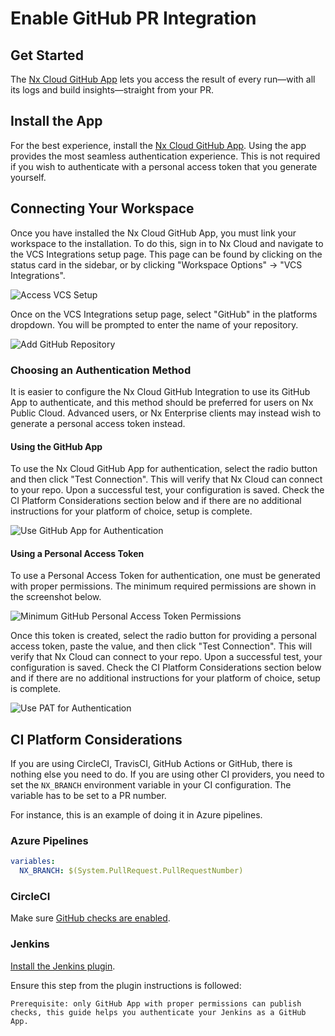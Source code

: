 # Enable GitHub PR Integration

## Get Started

The [Nx Cloud GitHub App](https://github.com/marketplace/official-nx-cloud-app) lets you access the result of every run—with all its logs and build insights—straight from your PR.

## Install the App

For the best experience, install the [Nx Cloud GitHub App](https://github.com/marketplace/official-nx-cloud-app). Using the app provides the most seamless authentication experience. This is not required if you wish to authenticate with a personal access token that you generate yourself.

## Connecting Your Workspace

Once you have installed the Nx Cloud GitHub App, you must link your workspace to the installation. To do this, sign in to Nx Cloud and navigate to the VCS Integrations setup page. This page can be found by clicking on the status card in the sidebar, or by clicking "Workspace Options" -> "VCS Integrations".

![Access VCS Setup](/nx-cloud/set-up/access-vcs-setup.png)

Once on the VCS Integrations setup page, select "GitHub" in the platforms dropdown. You will be prompted to enter the name of your repository.

![Add GitHub Repository](/nx-cloud/set-up/add-github-repository.png)

### Choosing an Authentication Method

It is easier to configure the Nx Cloud GitHub Integration to use its GitHub App to authenticate, and this method should be preferred for users on Nx Public Cloud. Advanced users, or Nx Enterprise clients may instead wish to generate a personal access token instead.

#### Using the GitHub App

To use the Nx Cloud GitHub App for authentication, select the radio button and then click "Test Connection". This will verify that Nx Cloud can connect to your repo. Upon a successful test, your configuration is saved. Check the CI Platform Considerations section below and if there are no additional instructions for your platform of choice, setup is complete.

![Use GitHub App for Authentication](/nx-cloud/set-up/use-github-app-auth.png)

#### Using a Personal Access Token

To use a Personal Access Token for authentication, one must be generated with proper permissions. The minimum required permissions are shown in the screenshot below.

![Minimum GitHub Personal Access Token Permissions](/nx-cloud/set-up/minimal-github-access-token.png)

Once this token is created, select the radio button for providing a personal access token, paste the value, and then click "Test Connection". This will verify that Nx Cloud can connect to your repo. Upon a successful test, your configuration is saved. Check the CI Platform Considerations section below and if there are no additional instructions for your platform of choice, setup is complete.

![Use PAT for Authentication](/nx-cloud/set-up/use-github-pat-auth.png)

## CI Platform Considerations

If you are using CircleCI, TravisCI, GitHub Actions or GitHub, there is nothing else you need to do. If you are using other CI providers, you need to set the `NX_BRANCH` environment variable in your CI configuration. The variable has to be set to a PR number.

For instance, this is an example of doing it in Azure pipelines.

### Azure Pipelines

```yml
variables:
  NX_BRANCH: $(System.PullRequest.PullRequestNumber)
```

### CircleCI

Make sure [GitHub checks are enabled](https://circleci.com/docs/2.0/enable-checks/#to-enable-github-checks).

### Jenkins

[Install the Jenkins plugin](https://plugins.jenkins.io/github-checks/).

Ensure this step from the plugin instructions is followed:

    Prerequisite: only GitHub App with proper permissions can publish checks, this guide helps you authenticate your Jenkins as a GitHub App.
